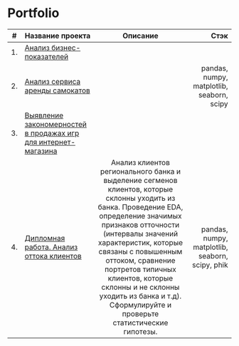 # Portfolio

|#| Название проекта                    | Описание               | Стэк |
|--| -------------                      |:------------------:| -----:|
|1.|   [Анализ бизнес-показателей](https://github.com/Kati6ka/Portfolio/tree/98842d7712261edc0d1133433001bbe8567423bf/Project%201)        |   |  |
|2.| [Анализ сервиса аренды самокатов](https://github.com/Kati6ka/Portfolio/tree/d1d266a0b5c14613697a61c28c2c0eaf7465c458/Project%202)    |  |  pandas, numpy, matplotlib, seaborn, scipy|
|3.|  [Выявление закономерностей в продажах игр для интернет-магазина](https://github.com/Kati6ka/Portfolio/tree/0a68f28b4feac9c59dcc5be546dc6fe15077d401/Project%203)         |     |
|4.|[Дипломная работа. Анализ оттока клиентов](https://github.com/Kati6ka/Portfolio/blob/8c39cb5502a6f3c14953380da81dcbcf617cf760/%D0%9F%D1%80%D0%BE%D0%B5%D0%BA%D1%82%204/%D0%94%D0%B8%D0%BF%D0%BB%D0%BE%D0%BC%D0%BD%D0%B0%D1%8F%20%D1%80%D0%B0%D0%B1%D0%BE%D1%82%D0%B0.%20%D0%90%D0%BD%D0%B0%D0%BB%D0%B8%D0%B7%20%D0%BE%D1%82%D1%82%D0%BE%D0%BA%D0%B0%20%D0%BA%D0%BB%D0%B8%D0%B5%D0%BD%D1%82%D0%BE%D0%B2%20(2).ipynb)| Анализ клиентов регионального банка и выделение сегменов клиентов, которые склонны уходить из банка. Проведение EDA, определение значимых признаков отточности (интервалы значений характеристик, которые связаны с повышенным оттоком, сравнение портретов типичных клиентов, которые склонны и не склонны уходить из банка и т.д). Сформулируйте и проверьте статистические гипотезы.|pandas, numpy, matplotlib, seaborn, scipy, phik|       


